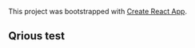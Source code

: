 This project was bootstrapped with [Create React App](https://github.com/facebook/create-react-app).

## Qrious test
